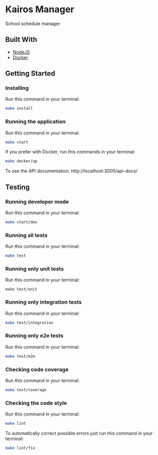 # Kairos Manager

School schedule manager

## Built With

* [NodeJS](https://nodejs.org/dist/latest-v12.x/docs/api/)
* [Docker](https://www.docker.com/)

## Getting Started

### Installing

Run this command in your terminal:
```bash
make install
```

### Running the application

Run this command in your terminal:
```bash
make start
```

If you prefer with Docker, run this commands in your terminal:
```bash
make docker/up
```

To see the API documentation: http://localhost:3000/api-docs/

## Testing

### Running developer mode

Run this command in your terminal:
```bash
make start/dev
```

### Running all tests

Run this command in your terminal:
```bash
make test
```

### Running only unit tests

Run this command in your terminal:
```
make test/unit
```

### Running only integration tests

Run this command in your terminal:
```bash
make test/integration
```

### Running only e2e tests

Run this command in your terminal:
```bash
make test/e2e
```

### Checking code coverage

Run this command in your terminal:
```bash
make test/coverage
```

### Checking the code style

Run this command in your terminal:
```bash
make lint
```

To automatically correct possible errors just run this command in your terminal:
```bash
make lint/fix
```
